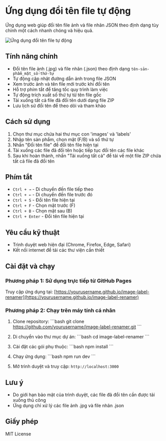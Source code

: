 # Ứng dụng đổi tên file tự động

Ứng dụng web giúp đổi tên file ảnh và file nhãn JSON theo định dạng tùy chỉnh một cách nhanh chóng và hiệu quả.

![Ứng dụng đổi tên file tự động](/placeholder.svg?height=300&width=600&query=screenshot%20of%20file%20renaming%20application)

## Tính năng chính

- Đổi tên file ảnh (.jpg) và file nhãn (.json) theo định dạng `tên-sản-phẩm_mặt_số-thứ-tự`
- Tự động cập nhật đường dẫn ảnh trong file JSON
- Xem trước ảnh và tên file mới trước khi đổi tên
- Hỗ trợ phím tắt để tăng tốc quy trình làm việc
- Tự động trích xuất số thứ tự từ tên file gốc
- Tải xuống tất cả file đã đổi tên dưới dạng file ZIP
- Lưu lịch sử đổi tên để theo dõi và tham khảo

## Cách sử dụng

1. Chọn thư mục chứa hai thư mục con 'images' và 'labels'
2. Nhập tên sản phẩm, chọn mặt (F/B) và số thứ tự
3. Nhấn "Đổi tên file" để đổi tên file hiện tại
4. Tải xuống các file đã đổi tên hoặc tiếp tục đổi tên các file khác
5. Sau khi hoàn thành, nhấn "Tải xuống tất cả" để tải về một file ZIP chứa tất cả file đã đổi tên

## Phím tắt

- `Ctrl + →` - Di chuyển đến file tiếp theo
- `Ctrl + ←` - Di chuyển đến file trước đó
- `Ctrl + S` - Đổi tên file hiện tại
- `Ctrl + F` - Chọn mặt trước (F)
- `Ctrl + B` - Chọn mặt sau (B)
- `Ctrl + Enter` - Đổi tên file hiện tại

## Yêu cầu kỹ thuật

- Trình duyệt web hiện đại (Chrome, Firefox, Edge, Safari)
- Kết nối internet để tải các thư viện cần thiết

## Cài đặt và chạy

### Phương pháp 1: Sử dụng trực tiếp từ GitHub Pages

Truy cập ứng dụng tại: [https://yourusername.github.io/image-label-renamer](https://yourusername.github.io/image-label-renamer)

### Phương pháp 2: Chạy trên máy tính cá nhân

1. Clone repository:
\`\`\`bash
git clone https://github.com/yourusername/image-label-renamer.git
\`\`\`

2. Di chuyển vào thư mục dự án:
\`\`\`bash
cd image-label-renamer
\`\`\`

3. Cài đặt các gói phụ thuộc:
\`\`\`bash
npm install
\`\`\`

4. Chạy ứng dụng:
\`\`\`bash
npm run dev
\`\`\`

5. Mở trình duyệt và truy cập: `http://localhost:3000`

## Lưu ý

- Do giới hạn bảo mật của trình duyệt, các file đã đổi tên cần được tải xuống thủ công
- Ứng dụng chỉ xử lý các file ảnh .jpg và file nhãn .json

## Giấy phép

MIT License
